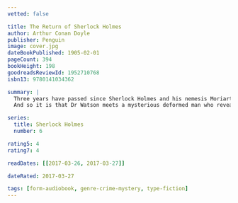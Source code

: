 ```yaml
---
vetted: false

title: The Return of Sherlock Holmes
author: Arthur Conan Doyle
publisher: Penguin
image: cover.jpg
dateBookPublished: 1905-02-01
pageCount: 394
bookHeight: 198
goodreadsReviewId: 1952710768
isbn13: 9780141034362

summary: |
  Three years have passed since Sherlock Holmes and his nemesis Moriarty vanished into the abyss of the Reichenbach falls. In that time the criminals of London have been able to sleep safe in their beds. But with the appearance of a dangerous individual with an air gun, the capital has never been in greater need of its protector.
  And so it is that Dr Watson meets a mysterious deformed man who reveals the truth behind the fateful final conflict between Holmes and Moriarty, and paves the way for the extraordinary return of the world's greatest sleuth in thirteen new tales of mystery and deduction …

series:
  title: Sherlock Holmes
  number: 6

rating5: 4
rating7: 4

readDates: [[2017-03-26, 2017-03-27]]

dateRated: 2017-03-27

tags: [form-audiobook, genre-crime-mystery, type-fiction]
---
```

